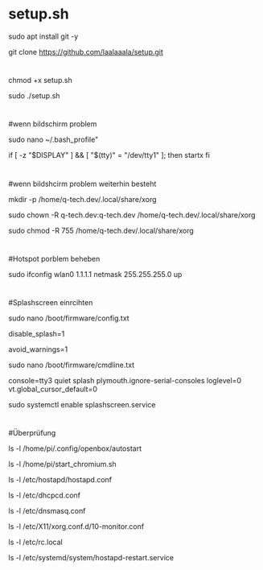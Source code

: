 # setup.sh
sudo apt install git -y

git clone https://github.com/laalaaala/setup.git
#
chmod +x setup.sh

sudo ./setup.sh
#

#wenn bildschirm problem 

sudo nano ~/.bash_profile"

if [ -z "$DISPLAY" ] && [ "$(tty)" = "/dev/tty1" ]; then
    startx
fi

#
#wenn bildshcirm problem weiterhin besteht

mkdir -p /home/q-tech.dev/.local/share/xorg

sudo chown -R q-tech.dev:q-tech.dev /home/q-tech.dev/.local/share/xorg

sudo chmod -R 755 /home/q-tech.dev/.local/share/xorg

#
#Hotspot porblem beheben

sudo ifconfig wlan0 1.1.1.1 netmask 255.255.255.0 up
#

#Splashscreen einrcihten

sudo nano /boot/firmware/config.txt

disable_splash=1

avoid_warnings=1

sudo nano /boot/firmware/cmdline.txt

console=tty3 quiet splash plymouth.ignore-serial-consoles loglevel=0 vt.global_cursor_default=0

sudo systemctl enable splashscreen.service


#
#Überprüfung

ls -l /home/pi/.config/openbox/autostart

ls -l /home/pi/start_chromium.sh

ls -l /etc/hostapd/hostapd.conf

ls -l /etc/dhcpcd.conf

ls -l /etc/dnsmasq.conf

ls -l /etc/X11/xorg.conf.d/10-monitor.conf

ls -l /etc/rc.local

ls -l /etc/systemd/system/hostapd-restart.service

